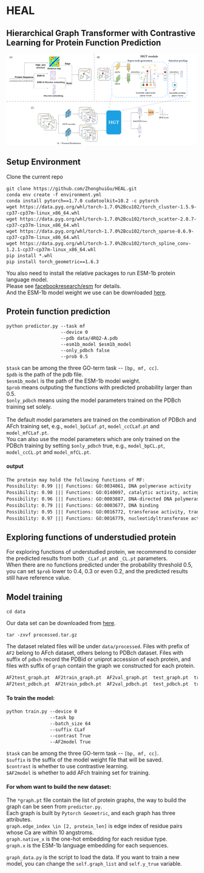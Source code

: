HEAL
====
Hierarchical Graph Transformer with Contrastive Learning for Protein Function Prediction
---

<img src="model/GraphACL-BIO.png">

## Setup Environment

Clone the current repo

    git clone https://github.com/ZhonghuiGu/HEAL.git
    conda env create -f environment.yml
    conda install pytorch==1.7.0 cudatoolkit=10.2 -c pytorch
    wget https://data.pyg.org/whl/torch-1.7.0%2Bcu102/torch_cluster-1.5.9-cp37-cp37m-linux_x86_64.whl
    wget https://data.pyg.org/whl/torch-1.7.0%2Bcu102/torch_scatter-2.0.7-cp37-cp37m-linux_x86_64.whl
    wget https://data.pyg.org/whl/torch-1.7.0%2Bcu102/torch_sparse-0.6.9-cp37-cp37m-linux_x86_64.whl
    wget https://data.pyg.org/whl/torch-1.7.0%2Bcu102/torch_spline_conv-1.2.1-cp37-cp37m-linux_x86_64.whl
    pip install *.whl
    pip install torch_geometric==1.6.3

You also need to install the relative packages to run ESM-1b protein language model. \
Please see [facebookresearch/esm](https://github.com/facebookresearch/esm#getting-started-with-this-repo-) for details. \
And the ESM-1b model weight we use can be downloaded [here](https://dl.fbaipublicfiles.com/fair-esm/models/esm1b_t33_650M_UR50S.pt).


## Protein function prediction

    python predictor.py --task mf
                        --device 0 
                        --pdb data/4RQ2-A.pdb 
                        --esm1b_model $esm1b_model
                        --only_pdbch false
                        --prob 0.5

`$task` can be among the three GO-term task -- `[bp, mf, cc]`. \
`$pdb` is the path of the pdb file. \
`$esm1b_model` is the path of the ESM-1b model weight. \
`$prob` means outputing the functions with predicted probability larger than 0.5. \
`$only_pdbch` means using the model parameters trained on the PDBch training set solely.\
\
The default model parameters are trained on the combination of PDBch and AFch training set, e.g., `model_bpCLaf.pt`, `model_ccCLaf.pt` and `model_mfCLaf.pt`.\
You can also use the model parameters which are only trained on the PDBch training by setting `$only_pdbch` true, e.g., `model_bpCL.pt`, `model_ccCL.pt` and `model_mfCL.pt`.

#### output
```txt
The protein may hold the following functions of MF:
Possibility: 0.99 ||| Functions: GO:0034061, DNA polymerase activity
Possibility: 0.98 ||| Functions: GO:0140097, catalytic activity, acting on DNA
Possibility: 0.96 ||| Functions: GO:0003887, DNA-directed DNA polymerase activity
Possibility: 0.79 ||| Functions: GO:0003677, DNA binding
Possibility: 0.95 ||| Functions: GO:0016772, transferase activity, transferring phosphorus-containing groups
Possibility: 0.97 ||| Functions: GO:0016779, nucleotidyltransferase activity
```

## Exploring functions of understudied protein
For exploring functions of understudied protein, we recommend to consider the predicted results from both `_CLaf.pt` and `_CL.pt` parameters. \
When there are no functions predicted under the probability threshold 0.5, you can set `$prob` lower to 0.4, 0.3 or even 0.2, and the predicted results still have reference value.

## Model training

    cd data

Our data set can be downloaded from [here](https://disk.pku.edu.cn/link/AA9492E7A07058431A96EFE67487FB8921).

    tar -zxvf processed.tar.gz

The dataset related files will be under `data/processed`. 
Files with prefix of `AF2` belong to AFch dataset, others belong to PDBch dataset.
Files with suffix of `pdbch` record the PDBid or uniprot accession of each protein, and files with suffix of `graph` contain the graph we constructed for each protein.  

```txt
AF2test_graph.pt  AF2train_graph.pt  AF2val_graph.pt  test_graph.pt  train_graph.pt  val_graph.pt
AF2test_pdbch.pt  AF2train_pdbch.pt  AF2val_pdbch.pt  test_pdbch.pt  train_pdbch.pt  val_pdbch.pt
```

#### To train the model:

    python train.py --device 0
                    --task bp 
                    --batch_size 64 
                    --suffix CLaf
                    --contrast True
                    --AF2model True   
                    
`$task` can be among the three GO-term task -- `[bp, mf, cc]`. \
`$suffix` is the suffix of the model weight file that will be saved. \
`$contrast` is whether to use contrastive learning. \
`$AF2model` is whether to add AFch training set for training.

#### For whom want to build the new dataset: 

The `*graph.pt` file contain the list of protein graphs, the way to build the graph can be seen from `predictor.py`. \
Each graph is built by `Pytorch Geometric`, and each graph has three attributes. \
`graph.edge_index \in [2, protein_len]` is edge index of residue pairs whose Ca are within 10 angstroms.\
`graph.native_x` is the one-hot embedding for each residue type. \
`graph.x` is the ESM-1b language embedding for each sequences.

`graph_data.py` is the script to load the data. If you want to train a new model, you can change the `self.graph_list` and `self.y_true` variable.
